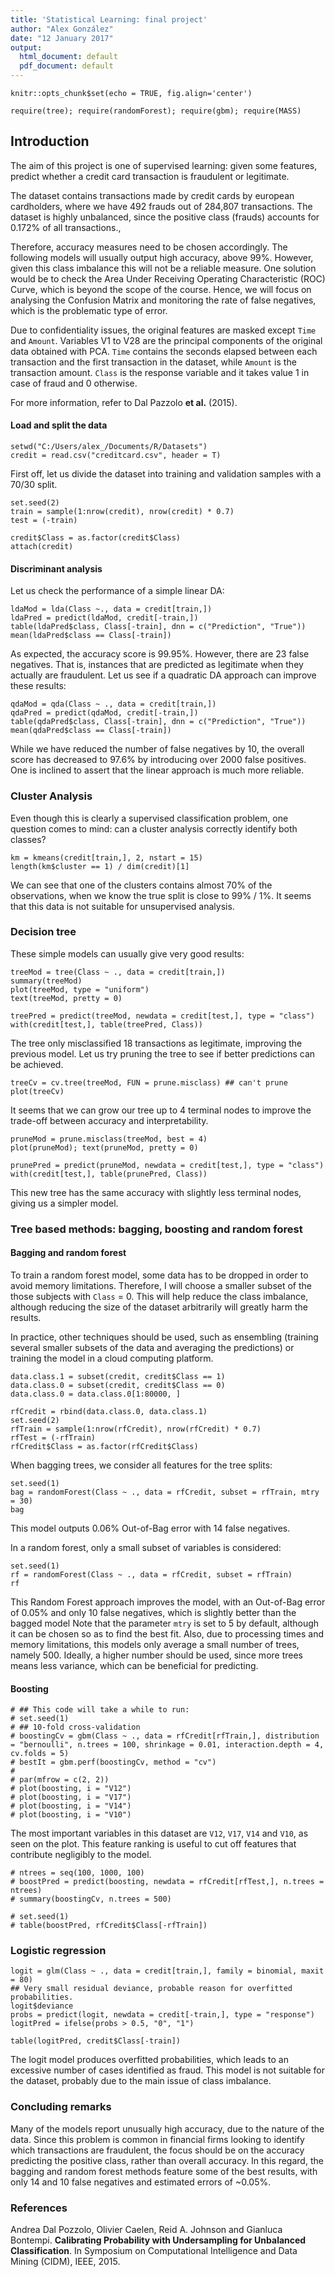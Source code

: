 ```yaml
---
title: 'Statistical Learning: final project'
author: "Alex González"
date: "12 January 2017"
output:
  html_document: default
  pdf_document: default
---
```


```{r global_options, include=FALSE, warning=FALSE, message=FALSE}
knitr::opts_chunk$set(echo = TRUE, fig.align='center')
```

```{r include=FALSE, echo=FALSE}
require(tree); require(randomForest); require(gbm); require(MASS)
```

## Introduction

The aim of this project is one of supervised learning: given some features, predict whether a credit card transaction is fraudulent or legitimate.

The dataset contains transactions made by credit cards by european cardholders, where we have 492 frauds out of 284,807 transactions. The dataset is highly unbalanced, since the positive class (frauds) accounts for 0.172% of all transactions.,

Therefore, accuracy measures need to be chosen accordingly. The following models will usually output high accuracy, above 99%. However, given this class imbalance this will not be a reliable measure. One solution would be to check the Area Under Receiving Operating Characteristic (ROC) Curve, which is beyond the scope of the course. Hence, we will focus on analysing the Confusion Matrix and monitoring the rate of false negatives, which is the problematic type of error.

Due to confidentiality issues, the original features are masked except ``Time`` and ``Amount``. Variables V1 to V28 are the principal components of the original data obtained with PCA. ``Time`` contains the seconds elapsed between each transaction and the first transaction in the dataset, while ``Amount`` is the transaction amount. ``Class`` is the response variable and it takes value 1 in case of fraud and 0 otherwise.

For more information, refer to Dal Pazzolo __et al.__ (2015).

#### Load and split the data

```{r}
setwd("C:/Users/alex_/Documents/R/Datasets")
credit = read.csv("creditcard.csv", header = T)
```

First off, let us divide the dataset into training and validation samples with a 70/30 split.

```{r}
set.seed(2)
train = sample(1:nrow(credit), nrow(credit) * 0.7)
test = (-train)
```

```{r}
credit$Class = as.factor(credit$Class)
attach(credit)
```

#### Discriminant analysis

Let us check the performance of a simple linear DA:

```{r}
ldaMod = lda(Class ~., data = credit[train,])
ldaPred = predict(ldaMod, credit[-train,])
table(ldaPred$class, Class[-train], dnn = c("Prediction", "True"))
mean(ldaPred$class == Class[-train])
```

As expected, the accuracy score is 99.95%. However, there are 23 false negatives. That is, instances that are predicted as legitimate when they actually are fraudulent. Let us see if a quadratic DA approach can improve these results:

```{r}
qdaMod = qda(Class ~ ., data = credit[train,])
qdaPred = predict(qdaMod, credit[-train,])
table(qdaPred$class, Class[-train], dnn = c("Prediction", "True"))
mean(qdaPred$class == Class[-train])
```

While we have reduced the number of false negatives by 10, the overall score has decreased to 97.6% by introducing over 2000 false positives. One is inclined to assert that the linear approach is much more reliable.

### Cluster Analysis

Even though this is clearly a supervised classification problem, one question comes to mind: can a cluster analysis correctly identify both classes?

```{r}
km = kmeans(credit[train,], 2, nstart = 15)
length(km$cluster == 1) / dim(credit)[1]
```

We can see that one of the clusters contains almost 70% of the observations, when we know the true split is close to 99% / 1%. It seems that this data is not suitable for unsupervised analysis.

### Decision tree

These simple models can usually give very good results:

```{r}
treeMod = tree(Class ~ ., data = credit[train,])
summary(treeMod)
plot(treeMod, type = "uniform")
text(treeMod, pretty = 0)
```


```{r}
treePred = predict(treeMod, newdata = credit[test,], type = "class")
with(credit[test,], table(treePred, Class))
```

The tree only misclassified 18 transactions as legitimate, improving the previous model. Let us try pruning the tree to see if better predictions can be achieved.


```{r}
treeCv = cv.tree(treeMod, FUN = prune.misclass) ## can't prune
plot(treeCv)
```

It seems that we can grow our tree up to 4 terminal nodes to improve the trade-off between accuracy and interpretability.

```{r}
pruneMod = prune.misclass(treeMod, best = 4)
plot(pruneMod); text(pruneMod, pretty = 0)
```

```{r}
prunePred = predict(pruneMod, newdata = credit[test,], type = "class")
with(credit[test,], table(prunePred, Class))
```

This new tree has the same accuracy with slightly less terminal nodes, giving us a simpler model.

### Tree based methods: bagging, boosting and random forest

#### Bagging and random forest

To train a random forest model, some data has to be dropped in order to avoid memory limitations. Therefore, I will choose a smaller subset of the those subjects with ``Class`` = 0. This will help reduce the class imbalance, although reducing the size of the dataset arbitrarily will greatly harm the results.

In practice, other techniques should be used, such as ensembling (training several smaller subsets of the data and averaging the predictions) or training the model in a cloud computing platform.

```{r}
data.class.1 = subset(credit, credit$Class == 1)
data.class.0 = subset(credit, credit$Class == 0)
data.class.0 = data.class.0[1:80000, ]

rfCredit = rbind(data.class.0, data.class.1)
set.seed(2)
rfTrain = sample(1:nrow(rfCredit), nrow(rfCredit) * 0.7)
rfTest = (-rfTrain)
rfCredit$Class = as.factor(rfCredit$Class)
```

When bagging trees, we consider all features for the tree splits:

```{r warning = FALSE}
set.seed(1)
bag = randomForest(Class ~ ., data = rfCredit, subset = rfTrain, mtry = 30)
bag
```

This model outputs 0.06% Out-of-Bag error with 14 false negatives.

In a random forest, only a small subset of variables is considered:

```{r warning = FALSE}
set.seed(1)
rf = randomForest(Class ~ ., data = rfCredit, subset = rfTrain)
rf
```

This Random Forest approach improves the model, with an Out-of-Bag error of 0.05% and only 10 false negatives, which is slightly better than the bagged model
Note that the parameter ``mtry`` is set to 5 by default, although it can be chosen so as to find the best fit. Also, due to processing times and memory limitations, this models only average a small number of trees, namely 500. Ideally, a higher number should be used, since more trees means less variance, which can be beneficial for predicting.

#### Boosting

```{r}
# ## This code will take a while to run:
# set.seed(1)
# ## 10-fold cross-validation
# boostingCv = gbm(Class ~ ., data = rfCredit[rfTrain,], distribution = "bernoulli", n.trees = 100, shrinkage = 0.01, interaction.depth = 4, cv.folds = 5)
# bestIt = gbm.perf(boostingCv, method = "cv")
# 
# par(mfrow = c(2, 2))
# plot(boosting, i = "V12")
# plot(boosting, i = "V17")
# plot(boosting, i = "V14")
# plot(boosting, i = "V10")
```

The most important variables in this dataset are ``V12``, ``V17``, ``V14`` and ``V10``, as seen on the plot. This feature ranking is useful to cut off features that contribute negligibly to the model.


```{r}
# ntrees = seq(100, 1000, 100)
# boostPred = predict(boosting, newdata = rfCredit[rfTest,], n.trees = ntrees)
# summary(boostingCv, n.trees = 500)
```

```{r warning = FALSE}
# set.seed(1)
# table(boostPred, rfCredit$Class[-rfTrain])
```



### Logistic regression

```{r}
logit = glm(Class ~ ., data = credit[train,], family = binomial, maxit = 80)
## Very small residual deviance, probable reason for overfitted probabilities.
logit$deviance
probs = predict(logit, newdata = credit[-train,], type = "response") 
logitPred = ifelse(probs > 0.5, "0", "1")

table(logitPred, credit$Class[-train])
```

The logit model produces overfitted probabilities, which leads to an excessive number of cases identified as fraud. This model is not suitable for the dataset, probably due to the main issue of class imbalance.

### Concluding remarks

Many of the models report unusually high accuracy, due to the nature of the data. Since this problem is common in financial firms looking to identify which transactions are fraudulent, the focus should be on the accuracy predicting the positive class, rather than overall accuracy. In this regard, the bagging and random forest methods feature some of the best results, with only 14 and 10 false negatives and estimated errors of ~0.05%.


### References

Andrea Dal Pozzolo, Olivier Caelen, Reid A. Johnson and Gianluca Bontempi. __Calibrating Probability with Undersampling for Unbalanced Classification__. In Symposium on Computational Intelligence and Data Mining (CIDM), IEEE, 2015.

